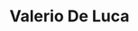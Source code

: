 ---
title: Valerio De Luca
organization: Map For Future
talk: "International Mapping Partnership Rome-Hargeisa 2020 Geoportal of Hargeisa"
permalink: /speakers/#valerio-de-luca
---